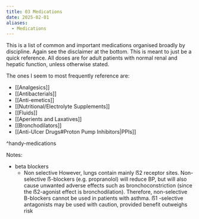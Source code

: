 ```yaml
---
title: 03 Medications
date: 2025-02-01
aliases:
  - Medications
---
```

This is a list of common and important medications organised broadly by discipline. Again see the disclaimer at the bottom. This is meant to just be a quick reference. All doses are for adult patients with normal renal and hepatic function, unless otherwise stated.

The ones I seem to most frequently reference are:
- [[Analgesics]]
- [[Antibacterials]]
- [[Anti-emetics]]
- [[Nutritional/Electrolyte Supplements]]
- [[Fluids]]
- [[Aperients and Laxatives]]
- [[Bronchodilators]]
- [[Anti-Ulcer Drugs#Proton Pump Inhibitors|PPIs]]

^handy-medications

Notes:
- beta blockers
	- Non selective 
However, lungs contain mainly ẞ2 receptor sites.
Non-selective ẞ-blockers (e.g. propranolol) will reduce BP, but will also cause unwanted adverse effects such as bronchoconstriction (since the ẞ2-agonist effect is bronchodilation).
Therefore, non-selective B-blockers cannot be used in patients with asthma. 
ẞ1 -selective antagonists may be used with caution, provided benefit outweighs risk